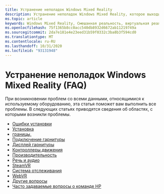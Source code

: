 ```yaml
---
title: Устранение неполадок Windows Mixed Reality
description: Устранение неполадок Windows Mixed Reality, которое выходит за рамки стандартной документации по поддержке пользователей.
ms.topic: article
keywords: Windows Mixed Reality, Смешанная реальность, виртуальная реальность, VR, MR, устранение неполадок, ошибки, Справка, поддержка
ms.openlocfilehash: 75f1365b8cc0acc540db8932d6672ab11219749a
ms.sourcegitcommit: 2da7e181e4e23eed31b59f0332c3ba8b3f594cd0
ms.translationtype: MT
ms.contentlocale: ru-RU
ms.lasthandoff: 10/31/2020
ms.locfileid: "93131948"
---
```

# <a name="troubleshooting-windows-mixed-reality-faqs"></a>Устранение неполадок Windows Mixed Reality (FAQ)

При возникновении проблем со всеми данными, относящимися к используемому оборудованию, эта статья поможет вам выполнить все проблемы.
В следующих статьях приводятся сведения об областях, с которыми возникли проблемы.

- [Ошибки установки](installation_errors.md)
- [Установка](wmr-setup-faq.md)
- [границы,](boundary-questions.md)
- [Подключение гарнитуры](headset-connectivity.md)
- [Дисплей гарнитуры](headset-display.md)
- [Контроллеры движения](motion-controller-problems.md)
- [Производительность](performance-questions.md)
- [Речь и аудио](speech-and-audio.md)
- [SteamVR](steamvr-questions.md)
- [Система отслеживания](tracking.md)
- [WebVR](webvr-questions.md)
- [Другие вопросы](other-questions.md)
- [Часто задаваемые вопросы о команде HP](reverbG2-faq.md)